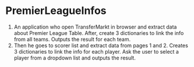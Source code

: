 # PremierLeagueInfos
1. An application who open TransferMarkt in browser and extract data about Premier League Table. 
   After, create 3 dictionaries to link the info from all teams. 
   Outputs the result for each team. 
2. Then he goes to scorer list and extract data from pages 1 and 2. 
   Creates 3 dictionaries to link the info for each player. 
   Ask the user to select a player from a dropdown list and outputs the result.
